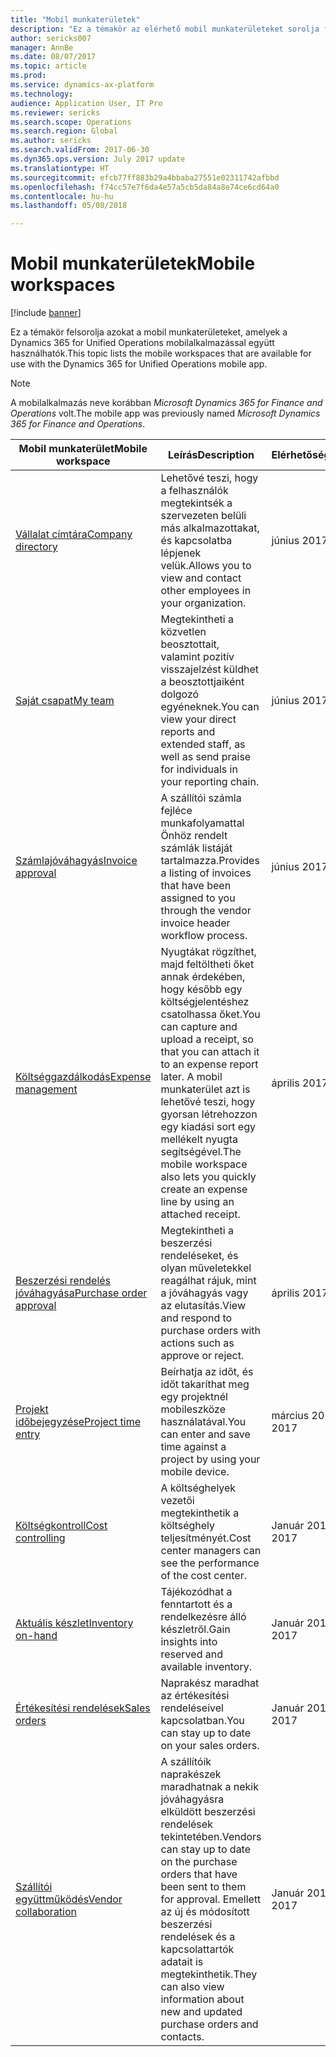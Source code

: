 ```yaml
---
title: "Mobil munkaterületek"
description: "Ez a témakör az elérhető mobil munkaterületeket sorolja fel."
author: sericks007
manager: AnnBe
ms.date: 08/07/2017
ms.topic: article
ms.prod: 
ms.service: dynamics-ax-platform
ms.technology: 
audience: Application User, IT Pro
ms.reviewer: sericks
ms.search.scope: Operations
ms.search.region: Global
ms.author: sericks
ms.search.validFrom: 2017-06-30
ms.dyn365.ops.version: July 2017 update
ms.translationtype: HT
ms.sourcegitcommit: efcb77ff883b29a4bbaba27551e02311742afbbd
ms.openlocfilehash: f74cc57e7f6da4e57a5cb5da84a8e74ce6cd64a0
ms.contentlocale: hu-hu
ms.lasthandoff: 05/08/2018

---
```


# <a name="mobile-workspaces"></a><span data-ttu-id="e260c-103">Mobil munkaterületek</span><span class="sxs-lookup"><span data-stu-id="e260c-103">Mobile workspaces</span></span>

[!include [banner](../includes/banner.md)]

<span data-ttu-id="e260c-104">Ez a témakör felsorolja azokat a mobil munkaterületeket, amelyek a Dynamics 365 for Unified Operations mobilalkalmazással együtt használhatók.</span><span class="sxs-lookup"><span data-stu-id="e260c-104">This topic lists the mobile workspaces that are available for use with the Dynamics 365 for Unified Operations mobile app.</span></span>

> [!NOTE]
> <span data-ttu-id="e260c-105">A mobilalkalmazás neve korábban *Microsoft Dynamics 365 for Finance and Operations* volt.</span><span class="sxs-lookup"><span data-stu-id="e260c-105">The mobile app was previously named *Microsoft Dynamics 365 for Finance and Operations*.</span></span>

| <span data-ttu-id="e260c-106">Mobil munkaterület</span><span class="sxs-lookup"><span data-stu-id="e260c-106">Mobile workspace</span></span>     | <span data-ttu-id="e260c-107">Leírás</span><span class="sxs-lookup"><span data-stu-id="e260c-107">Description</span></span>   | <span data-ttu-id="e260c-108">Elérhetőség</span><span class="sxs-lookup"><span data-stu-id="e260c-108">Availability</span></span>   |
|----------------------|---------------|--------------|
|[<span data-ttu-id="e260c-109">Vállalat címtára</span><span class="sxs-lookup"><span data-stu-id="e260c-109">Company directory</span></span>](company-directory-mobile-workspace.md)| <span data-ttu-id="e260c-110">Lehetővé teszi, hogy a felhasználók megtekintsék a szervezeten belüli más alkalmazottakat, és kapcsolatba lépjenek velük.</span><span class="sxs-lookup"><span data-stu-id="e260c-110">Allows you to view and contact other employees in your organization.</span></span>| <span data-ttu-id="e260c-111">június 2017.</span><span class="sxs-lookup"><span data-stu-id="e260c-111">June 2017</span></span> |    
|[<span data-ttu-id="e260c-112">Saját csapat</span><span class="sxs-lookup"><span data-stu-id="e260c-112">My team</span></span>](manager-self-service-mobile-workspace.md)| <span data-ttu-id="e260c-113">Megtekintheti a közvetlen beosztottait, valamint pozitív visszajelzést küldhet a beosztottjaiként dolgozó egyéneknek.</span><span class="sxs-lookup"><span data-stu-id="e260c-113">You can view your direct reports and extended staff, as well as send praise for individuals in your reporting chain.</span></span>|<span data-ttu-id="e260c-114">június 2017.</span><span class="sxs-lookup"><span data-stu-id="e260c-114">June 2017</span></span> |     
|[<span data-ttu-id="e260c-115">Számlajóváhagyás</span><span class="sxs-lookup"><span data-stu-id="e260c-115">Invoice approval</span></span>](invoice-approval-mobile-workspace.md)| <span data-ttu-id="e260c-116">A szállítói számla fejléce munkafolyamattal Önhöz rendelt számlák listáját tartalmazza.</span><span class="sxs-lookup"><span data-stu-id="e260c-116">Provides a listing of invoices that have been assigned to you through the vendor invoice header workflow process.</span></span>| <span data-ttu-id="e260c-117">június 2017.</span><span class="sxs-lookup"><span data-stu-id="e260c-117">June 2017</span></span>   |
| [<span data-ttu-id="e260c-118">Költséggazdálkodás</span><span class="sxs-lookup"><span data-stu-id="e260c-118">Expense management</span></span>](../../financials/expense-management/expense-management-mobile-workspace.md) | <span data-ttu-id="e260c-119">Nyugtákat rögzíthet, majd feltöltheti őket annak érdekében, hogy később egy költségjelentéshez csatolhassa őket.</span><span class="sxs-lookup"><span data-stu-id="e260c-119">You can capture and upload a receipt, so that you can attach it to an expense report later.</span></span> <span data-ttu-id="e260c-120">A mobil munkaterület azt is lehetővé teszi, hogy gyorsan létrehozzon egy kiadási sort egy mellékelt nyugta segítségével.</span><span class="sxs-lookup"><span data-stu-id="e260c-120">The mobile workspace also lets you quickly create an expense line by using an attached receipt.</span></span> | <span data-ttu-id="e260c-121">április 2017.</span><span class="sxs-lookup"><span data-stu-id="e260c-121">April 2017</span></span> |
| [<span data-ttu-id="e260c-122">Beszerzési rendelés jóváhagyása</span><span class="sxs-lookup"><span data-stu-id="e260c-122">Purchase order approval</span></span>](../../supply-chain/procurement/purchase-order-mobile-workspace.md) | <span data-ttu-id="e260c-123">Megtekintheti a beszerzési rendeléseket, és olyan műveletekkel reagálhat rájuk, mint a jóváhagyás vagy az elutasítás.</span><span class="sxs-lookup"><span data-stu-id="e260c-123">View and respond to purchase orders with actions such as approve or reject.</span></span> | <span data-ttu-id="e260c-124">április 2017.</span><span class="sxs-lookup"><span data-stu-id="e260c-124">April 2017</span></span> |
| [<span data-ttu-id="e260c-125">Projekt időbejegyzése</span><span class="sxs-lookup"><span data-stu-id="e260c-125">Project time entry</span></span>](../../financials/project-management/project-time-entry-mobile-workspace.md) | <span data-ttu-id="e260c-126">Beírhatja az időt, és időt takaríthat meg egy projektnél mobileszköze használatával.</span><span class="sxs-lookup"><span data-stu-id="e260c-126">You can enter and save time against a project by using your mobile device.</span></span> | <span data-ttu-id="e260c-127">március 2017.</span><span class="sxs-lookup"><span data-stu-id="e260c-127">March 2017</span></span> |
| [<span data-ttu-id="e260c-128">Költségkontroll</span><span class="sxs-lookup"><span data-stu-id="e260c-128">Cost controlling</span></span>](../../financials/cost-accounting/cost-controlling-mobile-workspace.md)     | <span data-ttu-id="e260c-129">A költséghelyek vezetői megtekinthetik a költséghely teljesítményét.</span><span class="sxs-lookup"><span data-stu-id="e260c-129">Cost center managers can see the performance of the cost center.</span></span>                                                                                               |  <span data-ttu-id="e260c-130">Január 2017.</span><span class="sxs-lookup"><span data-stu-id="e260c-130">January 2017</span></span>        |
| [<span data-ttu-id="e260c-131">Aktuális készlet</span><span class="sxs-lookup"><span data-stu-id="e260c-131">Inventory on-hand</span></span>](../../supply-chain/inventory/inventory-on-hand-mobile-workspace.md)    | <span data-ttu-id="e260c-132">Tájékozódhat a fenntartott és a rendelkezésre álló készletről.</span><span class="sxs-lookup"><span data-stu-id="e260c-132">Gain insights into reserved and available inventory.</span></span>                                                                                                    |   <span data-ttu-id="e260c-133">Január 2017.</span><span class="sxs-lookup"><span data-stu-id="e260c-133">January 2017</span></span>       |
| [<span data-ttu-id="e260c-134">Értékesítési rendelések</span><span class="sxs-lookup"><span data-stu-id="e260c-134">Sales orders</span></span>](../../supply-chain/sales-marketing/sales-orders-mobile-workspace.md)         | <span data-ttu-id="e260c-135">Naprakész maradhat az értékesítési rendeléseivel kapcsolatban.</span><span class="sxs-lookup"><span data-stu-id="e260c-135">You can stay up to date on your sales orders.</span></span>                                                                                                                          |  <span data-ttu-id="e260c-136">Január 2017.</span><span class="sxs-lookup"><span data-stu-id="e260c-136">January 2017</span></span>                  |
| [<span data-ttu-id="e260c-137">Szállítói együttműködés</span><span class="sxs-lookup"><span data-stu-id="e260c-137">Vendor collaboration</span></span>](../../supply-chain/procurement/vendor-collaboration-mobile-workspace.md) | <span data-ttu-id="e260c-138">A szállítóik naprakészek maradhatnak a nekik jóváhagyásra elküldött beszerzési rendelések tekintetében.</span><span class="sxs-lookup"><span data-stu-id="e260c-138">Vendors can stay up to date on the purchase orders that have been sent to them for approval.</span></span> <span data-ttu-id="e260c-139">Emellett az új és módosított beszerzési rendelések és a kapcsolattartók adatait is megtekinthetik.</span><span class="sxs-lookup"><span data-stu-id="e260c-139">They can also view information about new and updated purchase orders and contacts.</span></span> |<span data-ttu-id="e260c-140">Január 2017.</span><span class="sxs-lookup"><span data-stu-id="e260c-140">January 2017</span></span>    |


